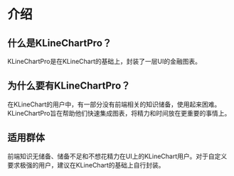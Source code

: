# 介绍

## 什么是KLineChartPro？
KLineChartPro是在KLineChart的基础上，封装了一层UI的金融图表。

## 为什么要有KLineChartPro？
在KLineChart的用户中，有一部分没有前端相关的知识储备，使用起来困难。KLineChartPro旨在帮助他们快速集成图表，将精力和时间放在更重要的事情上。

## 适用群体
前端知识无储备、储备不足和不想花精力在UI上的KLineChart用户。对于自定义要求极强的用户，建议在KLineChart的基础上自行封装。


